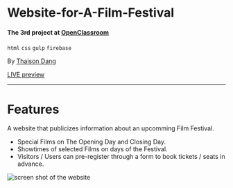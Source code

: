 # Website-for-A-Film-Festival

#### The 3rd project at [OpenClassroom](https://openclassrooms.com)

`html` `css` `gulp` `firebase`

By [Thaison Dang](https://github.com/thaisonbk57)

[LIVE preview](https://film-festival-website.firebaseapp.com/)

---

# Features

A website that publicizes information about an upcomming Film Festival.

- Special Films on The Opening Day and Closing Day.
- Showtimes of selected Films on days of the Festival.
- Visitors / Users can pre-register through a form to book tickets / seats in advance.

![screen shot of the website](./screenshot.png)
